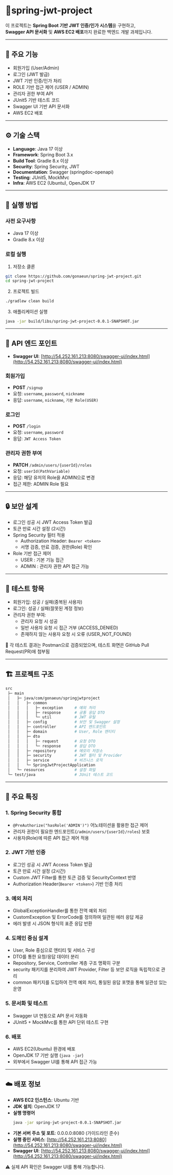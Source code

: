 # 🔐spring-jwt-project
이 프로젝트는 **Spring Boot 기반 JWT 인증/인가 시스템**을 구현하고,  
**Swagger API 문서화** 및 **AWS EC2 배포**까지 완료한 백엔드 개발 과제입니다.  

---

## 🔑 주요 기능
- 회원가입 (User/Admin)
- 로그인 (JWT 발급)
- JWT 기반 인증/인가 처리
- ROLE 기반 접근 제어 (USER / ADMIN)
- 관리자 권한 부여 API
- JUnit5 기반 테스트 코드
- Swagger UI 기반 API 문서화
- AWS EC2 배포

---

## ⚙️ 기술 스택
- **Language**: Java 17 이상
- **Framework**: Spring Boot 3.x
- **Build Tool**: Gradle 8.x 이상
- **Security**: Spring Security, JWT
- **Documentation**: Swagger (springdoc-openapi)
- **Testing**: JUnit5, MockMvc
- **Infra**: AWS EC2 (Ubuntu), OpenJDK 17

---

## 🚀 실행 방법
### 사전 요구사항
- Java 17 이상
- Gradle 8.x 이상

### 로컬 실행

1. 저장소 클론
```bash
git clone https://github.com/gonaeun/spring-jwt-project.git
cd spring-jwt-project
```
2. 프로젝트 빌드
```bash
./gradlew clean build
```

3. 애플리케이션 실행
```bash
java -jar build/libs/spring-jwt-project-0.0.1-SNAPSHOT.jar
```

---

## 📖 API 엔드 포인트
- **Swagger UI**: [http://54.252.161.213:8080/swagger-ui/index.html](http://54.252.161.213:8080/swagger-ui/index.html)
### 회원가입
- **POST** `/signup`  
- 요청: `username`, `password`, `nickname`  
- 응답: `username`, `nickname`, `기본 Role(USER)`

### 로그인
- **POST** `/login`  
- 요청: `username`, `password`  
- 응답: `JWT Access Token`

### 관리자 권한 부여
- **PATCH** `/admin/users/{userId}/roles`  
- 요청: `userId(PathVariable)`  
- 응답: 해당 유저의 Role을 ADMIN으로 변경  
- 접근 제한: ADMIN Role 필요

---

## 🔒 보안 설계
- 로그인 성공 시 JWT Access Token 발급
- 토큰 만료 시간 설정 (2시간)
- Spring Security 필터 적용
  - Authorization Header: `Bearer <token>`
  - 서명 검증, 만료 검증, 권한(Role) 확인
- Role 기반 접근 제어
  - USER : 기본 기능 접근
  - ADMIN : 관리자 권한 API 접근 가능

---

## 🧪 테스트 항목
- 회원가입: 성공 / 실패(중복된 사용자)
- 로그인: 성공 / 실패(잘못된 계정 정보)
- 관리자 권한 부여:
  - 관리자 요청 시 성공
  - 일반 사용자 요청 시 접근 거부 (ACCESS_DENIED)
  - 존재하지 않는 사용자 요청 시 오류 (USER_NOT_FOUND)
 
📌 각 테스트 결과는 Postman으로 검증되었으며, 테스트 화면은 GitHub Pull Request(PR)에 첨부됨

---
## 🏗️ 프로젝트 구조
```bash
src
 ├─ main
 │   ├─ java/com/gonaeun/springjwtproject
 │   │   ├─ common
 │   │   │   ├─ exception     # 예외 처리
 │   │   │   ├─ response      # 공통 응답 DTO
 │   │   │   └─ util          # JWT 유틸
 │   │   ├─ config            # 보안 및 Swagger 설정
 │   │   ├─ controller        # API 엔드포인트
 │   │   ├─ domain            # User, Role 엔티티
 │   │   ├─ dto
 │   │   │   ├─ request       # 요청 DTO
 │   │   │   └─ response      # 응답 DTO
 │   │   ├─ repository        # 메모리 저장소
 │   │   ├─ security          # JWT 필터 및 Provider
 │   │   ├─ service           # 비즈니스 로직
 │   │   └─ SpringJwtProjectApplication
 │   └─ resources             # 설정 파일
 └─ test/java                 # JUnit 테스트 코드
```

---

## 🌟 주요 특징

### 1. Spring Security 통합
- `@PreAuthorize("hasRole('ADMIN')")` 어노테이션을 활용한 접근 제어
- 관리자 권한이 필요한 엔드포인트(`/admin/users/{userId}/roles`) 보호
- 사용자(Role)에 따른 API 접근 제어 적용

### 2. JWT 기반 인증
- 로그인 성공 시 JWT Access Token 발급
- 토큰 만료 시간 설정 (2시간)
- Custom JWT Filter를 통한 토큰 검증 및 SecurityContext 반영
- Authorization Header(`Bearer <token>`) 기반 인증 처리

### 3. 예외 처리
- GlobalExceptionHandler를 통한 전역 예외 처리
- CustomException 및 ErrorCode를 정의하여 일관된 에러 응답 제공
- 에러 발생 시 JSON 형식의 표준 응답 반환

### 4. 도메인 중심 설계
- User, Role 중심으로 엔티티 및 서비스 구성
- DTO를 통한 요청/응답 데이터 분리
- Repository, Service, Controller 계층 구조 명확히 구분
- security 패키지를 분리하여 JWT Provider, Filter 등 보안 로직을 독립적으로 관리
- common 패키지를 도입하여 전역 예외 처리, 통일된 응답 포맷을 통해 일관성 있는 운영

### 5. 문서화 및 테스트
- Swagger UI 연동으로 API 문서 자동화
- JUnit5 + MockMvc를 통한 API 단위 테스트 구현

### 6. 배포
- AWS EC2(Ubuntu) 환경에 배포
- OpenJDK 17 기반 실행 (`java -jar`)
- 외부에서 Swagger UI를 통해 API 접근 가능

---

## ☁️ 배포 정보
- **AWS EC2 인스턴스**: Ubuntu 기반
- **JDK 설치**: OpenJDK 17
- **실행 명령어**
  ```bash
  java -jar spring-jwt-project-0.0.1-SNAPSHOT.jar
  ```
- **기본 서버 주소 및 포트**: 0.0.0.0:8080 (가이드라인 준수)
- **실행 중인 서비스**: [http://54.252.161.213:8080](http://54.252.161.213:8080/swagger-ui/index.html)
- **Swagger UI**: [http://54.252.161.213:8080/swagger-ui/index.html](http://54.252.161.213:8080/swagger-ui/index.html)
  
⚠️ 실제 API 확인은 Swagger UI를 통해 가능합니다.

